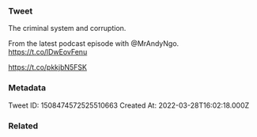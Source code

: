 ### Tweet
The criminal system and corruption. 

From the latest podcast episode with @MrAndyNgo. https://t.co/lDwEovFenu

https://t.co/pkkjbN5FSK

### Metadata
Tweet ID: 1508474572525510663
Created At: 2022-03-28T16:02:18.000Z

### Related

